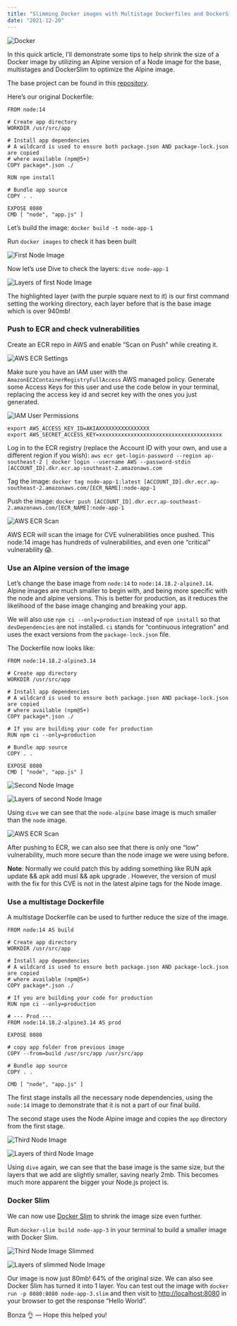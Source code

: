 ```yaml
---
title: "Slimming Docker images with Multistage Dockerfiles and DockerSlim"
date: "2021-12-20"
---
```


![Docker](2021-12-20-docker.png)

In this quick article, I’ll demonstrate some tips to help shrink the size of a Docker image by utilizing an Alpine version of a Node image for the base, multistages and DockerSlim to optimize the Alpine image.

The base project can be found in this [repository](https://github.com/SenorGrande/node-app).

Here’s our original Dockerfile:

```
FROM node:14

# Create app directory
WORKDIR /usr/src/app

# Install app dependencies
# A wildcard is used to ensure both package.json AND package-lock.json are copied
# where available (npm@5+)
COPY package*.json ./

RUN npm install

# Bundle app source
COPY . .

EXPOSE 8080
CMD [ "node", "app.js" ]
```

Let’s build the image: `docker build -t node-app-1`

Run `docker images` to check it has been built

![First Node Image](2021-12-20-image-1.png)

Now let’s use Dive to check the layers: `dive node-app-1`

![Layers of first Node Image](2021-12-20-dive-1.png)

The highlighted layer (with the purple square next to it) is our first command setting the working directory, each layer before that is the base image which is over 940mb!

### Push to ECR and check vulnerabilities
Create an ECR repo in AWS and enable “Scan on Push” while creating it.

![AWS ECR Settings](2021-12-20-ecr-settings.png)

Make sure you have an IAM user with the `AmazonEC2ContainerRegistryFullAccess` AWS managed policy. Generate some Access Keys for this user and use the code below in your terminal, replacing the access key id and secret key with the ones you just generated.

![IAM User Permissions](2021-12-20-iam.png)

```
export AWS_ACCESS_KEY_ID=AKIAXXXXXXXXXXXXXXXX
export AWS_SECRET_ACCESS_KEY=xxxxxxxxxxxxxxxxxxxxxxxxxxxxxxxxxxxxxxx
```

Log in to the ECR registry (replace the Account ID with your own, and use a different region if you wish): `aws ecr get-login-password --region ap-southeast-2 | docker login --username AWS --password-stdin [ACCOUNT_ID].dkr.ecr.ap-southeast-2.amazonaws.com`

Tag the image: `docker tag node-app-1:latest [ACCOUNT_ID].dkr.ecr.ap-southeast-2.amazonaws.com/[ECR_NAME]:node-app-1`

Push the image: `docker push [ACCOUNT_ID].dkr.ecr.ap-southeast-2.amazonaws.com/[ECR_NAME]:node-app-1`

![AWS ECR Scan](2021-12-20-ecr-scan.png)

AWS ECR will scan the image for CVE vulnerabilities once pushed. This node:14 image has hundreds of vulnerabilities, and even one “critical” vulnerability 😱.

### Use an Alpine version of the image

Let’s change the base image from `node:14` to `node:14.18.2-alpine3.14`. Alpine images are much smaller to begin with, and being more specific with the node and alpine versions. This is better for production, as it reduces the likelihood of the base image changing and breaking your app.

We will also use `npm ci --only=production` instead of `npm install` so that `devDependencies` are not installed. `ci` stands for “continuous integration” and uses the exact versions from the `package-lock.json` file.

The Dockerfile now looks like:

```
FROM node:14.18.2-alpine3.14

# Create app directory
WORKDIR /usr/src/app

# Install app dependencies
# A wildcard is used to ensure both package.json AND package-lock.json are copied
# where available (npm@5+)
COPY package*.json ./

# If you are building your code for production
RUN npm ci --only=production

# Bundle app source
COPY . .

EXPOSE 8080
CMD [ "node", "app.js" ]
```

![Second Node Image](2021-12-20-image-2.png)

![Layers of second Node Image](2021-12-20-dive-2.png)

Using `dive` we can see that the `node-alpine` base image is much smaller than the `node` image.

![AWS ECR Scan](2021-12-20-ecr-scan-2.png)

After pushing to ECR, we can also see that there is only one “low” vulnerability, much more secure than the node image we were using before.

**Note**: Normally we could patch this by adding something like RUN apk update && apk add musl && apk upgrade . However, the version of musl with the fix for this CVE is not in the latest alpine tags for the Node image.

### Use a multistage Dockerfile
A multistage Dockerfile can be used to further reduce the size of the image.

```
FROM node:14 AS build

# Create app directory
WORKDIR /usr/src/app

# Install app dependencies
# A wildcard is used to ensure both package.json AND package-lock.json are copied
# where available (npm@5+)
COPY package*.json ./

# If you are building your code for production
RUN npm ci --only=production

# --- Prod ---
FROM node:14.18.2-alpine3.14 AS prod

EXPOSE 8080

# copy app folder from previous image
COPY --from=build /usr/src/app /usr/src/app

# Bundle app source
COPY . .

CMD [ "node", "app.js" ]
```

The first stage installs all the necessary node dependencies, using the `node:14` image to demonstrate that it is not a part of our final build.

The second stage uses the Node Alpine image and copies the `app` directory from the first stage.

![Third Node Image](2021-12-20-image-3.png)

![Layers of third Node Image](2021-12-20-dive-3.png)

Using `dive` again, we can see that the base image is the same size, but the layers that we add are slightly smaller, saving nearly 2mb. This becomes much more apparent the bigger your Node.js project is.

### Docker Slim
We can now use [Docker Slim](https://dockersl.im/) to shrink the image size even further.

Run `docker-slim build node-app-3` in your terminal to build a smaller image with Docker Slim.

![Third Node Image Slimmed](2021-12-20-image-3-slim.png)

![Layers of slimmed Node Image](2021-12-20-dive-3-slim.png)

Our image is now just 80mb! 64% of the original size. We can also see Docker Slim has turned it into 1 layer. You can test out the image with `docker run -p 8080:8080 node-app-3.slim` and then visit to [http://localhost:8080](http://localhost:8080) in your browser to get the response “Hello World”.

Bonza 👌 — Hope this helped you!